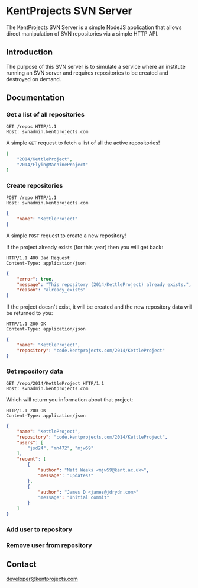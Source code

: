 # KentProjects SVN Server

The KentProjects SVN Server is a simple NodeJS application that allows direct manipulation of SVN repositories via a simple HTTP API.

## Introduction

The purpose of this SVN server is to simulate a service where an institute running an SVN server
and requires repositories to be created and destroyed on demand.

## Documentation

### Get a list of all repositories

```http
GET /repos HTTP/1.1
Host: svnadmin.kentprojects.com
```

A simple `GET` request to fetch a list of all the active repositories!

```json
[
	"2014/KettleProject",
	"2014/FlyingMachineProject"
]
```

### Create repositories

```http
POST /repo HTTP/1.1
Host: svnadmin.kentprojects.com
```

```json
{
	"name": "KettleProject"
}
```

A simple `POST` request to create a new repository!

If the project already exists (for this year) then you will get back:

```http
HTTP/1.1 400 Bad Request
Content-Type: application/json
```

```json
{
	"error": true,
	"message": "This repository (2014/KettleProject) already exists.",
	"reason": "already_exists"
}
```

If the project doesn't exist, it will be created and the new repository data will be returned to you:

```http
HTTP/1.1 200 OK
Content-Type: application/json
```

```json
{
	"name": "KettleProject",
	"repository": "code.kentprojects.com/2014/KettleProject"
}
```

### Get repository data

```http
GET /repo/2014/KettleProject HTTP/1.1
Host: svnadmin.kentprojects.com
```

Which will return you information about that project:

```http
HTTP/1.1 200 OK
Content-Type: application/json
```

```json
{
	"name": "KettleProject",
	"repository": "code.kentprojects.com/2014/KettleProject",
	"users": [
		"jsd24", "mh472", "mjw59"
	],
	"recent": [
		{
			"author": "Matt Weeks <mjw59@kent.ac.uk>",
			"message": "Updates!"
		},
		{
			"author": "James D <james@jdrydn.com>"
			"message": "Initial commit"
		}
	]
}
```

### Add user to repository

### Remove user from repository

## Contact

<developer@kentprojects.com>